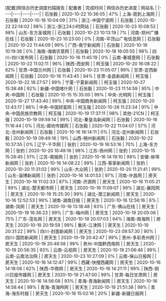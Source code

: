 [配置]网信办历史调度扫描报告
|	配置者	|	完成时间	|	网信办历史进度	|	网站名	|
|----|----|----|----|
|	石张毅	|	2020-10-22 10:36:05	|	 47%	|	上海-周到上海网	|
|	石张毅	|	2020-10-16 10:04:09	|	 31%	|	浙江-中国宁波网	|
|	石张毅	|	2020-10-22 22:14:02	|	 98%	|	浙江-浙江24小时网站	|
|	石张毅	|	2020-10-23 10:08:52	|	 98%	|	山东-东方圣城网	|
|	石张毅	|	2020-10-23 10:13:19	|	  7%	|	河南-郑州广播在线	|
|	石张毅	|	2020-10-23 10:23:00	|	  0%	|	河南-平顶山广电信息网	|
|	石张毅	|	2020-10-22 11:44:09	|	 99%	|	广西-南宁新闻网	|
|	石张毅	|	2020-10-16 10:19:36	|	  0%	|	海南-海南农垦网	|
|	石张毅	|	2020-10-18 16:05:55	|	 98%	|	四川-四川发布网	|
|	石张毅	|	2020-10-16 11:45:19	|	  0%	|	云南-春城壹网	|
|	石张毅	|	2020-10-22 11:02:11	|	 96%	|	陕西-西安网	|
|	柯玉强	|	2020-10-20 16:08:22	|	 82%	|	甘肃-中国兰州网	|
|	石张毅	|	2020-10-23 11:05:07	|	 99%	|	甘肃-定西新闻网	|
|	石张毅	|	2020-10-16 11:43:45	|	 94%	|	甘肃-金昌新闻网	|
|	柯玉强	|	2020-10-22 18:27:57	|	 99%	|	宁夏-宁夏新闻网	|
|	柯玉强	|	2020-10-27 15:38:48	|	 92%	|	新疆-中国喀什网	|
|	石张毅	|	2020-10-23 11:14:59	|	 95%	|	中央-中国网	|
|	石张毅	|	2020-10-15 15:35:00	|	 99%	|	中央-光明网	|
|	柯玉强	|	2020-10-27 17:43:40	|	 99%	|	中央-中国商务新闻网	|
|	柯玉强	|	2020-10-20 12:43:17	|	 86%	|	中央-中国财富网	|
|	柯玉强	|	2020-10-28 11:23:34	|	 91%	|	中央-中国民族宗教网	|
|	柯玉强	|	2020-10-19 17:37:11	|	 98%	|	其他-21CN	|
|	柯玉强	|	2020-10-19 09:59:14	|	 99%	|	河北-秦皇岛新闻网	|
|	石张毅	|	2020-10-16 11:16:44	|	  0%	|	河北-廊坊传媒网	|
|	石张毅	|	2020-10-22 11:04:07	|	 57%	|	河北-沧州新闻网	|
|	石张毅	|	2020-10-16 18:14:11	|	  0%	|	河北-定州新闻网	|
|	石张毅	|	2020-10-19 09:49:16	|	 19%	|	山西-朔州新闻网	|
|	石张毅	|	2020-10-22 10:37:55	|	  0%	|	辽宁-千华网	|
|	张豹	|	2020-10-19 16:53:16	|	 70%	|	上海-东方网	|
|	张豹	|	2020-10-20 10:49:16	|	 98%	|	江苏-扬州网	|
|	张豹	|	2020-10-15 15:28:45	|	 51%	|	江苏-南报网	|
|	张豹	|	2020-10-16 14:19:10	|	 99%	|	安徽-蚌埠新闻网	|
|	张豹	|	2020-10-16 14:08:22	|	 99%	|	江西-客家新闻网	|
|	张豹	|	2020-10-20 11:31:02	|	 99%	|	山东-大众网	|
|	张豹	|	2020-10-20 11:21:41	|	 99%	|	山东-淄博新闻网	|
|	张豹	|	2020-10-16 14:01:53	|	 97%	|	河南-许昌网	|
|	房天生	|	2020-10-16 11:02:33	|	 87%	|	河南-济源网	|
|	房天生	|	2020-10-16 11:05:21	|	 99%	|	湖北-楚天都市网	|
|	房天生	|	2020-10-16 11:09:07	|	 99%	|	湖北-襄阳网	|
|	房天生	|	2020-10-19 15:25:30	|	 99%	|	湖北-潜江新闻网	|
|	房天生	|	2020-10-16 12:52:53	|	 99%	|	湖南-湖南日报	|
|	房天生	|	2020-10-16 12:56:16	|	  6%	|	湖南-凤网	|
|	房天生	|	2020-10-16 13:18:48	|	 93%	|	广东-佛山在线	|
|	房天生	|	2020-10-19 16:36:23	|	 99%	|	广东-梅州网	|
|	房天生	|	2020-10-19 20:05:06	|	 75%	|	广东-茂名网	|
|	房天生	|	2020-10-19 20:07:03	|	 64%	|	海南-南海网	|
|	房天生	|	2020-10-19 20:19:59	|	 99%	|	重庆-江津网	|
|	房天生	|	2020-10-19 20:31:22	|	 99%	|	四川-封面新闻网	|
|	房天生	|	2020-10-23 09:57:30	|	 90%	|	四川-国防新闻网	|
|	房天生	|	2020-10-19 20:42:47	|	 99%	|	贵州-多彩贵州网	|
|	房天生	|	2020-10-19 20:48:58	|	 99%	|	贵州-中国黔西南网	|
|	房天生	|	2020-10-19 20:56:35	|	 93%	|	云南-云视网	|
|	房天生	|	2020-10-19 21:06:46	|	 99%	|	云南-云南法治网	|
|	房天生	|	2020-10-23 10:27:09	|	  0%	|	云南-保山日报网	|
|	房天生	|	2020-10-16 14:12:47	|	 99%	|	西藏-快搜西藏网	|
|	房天生	|	2020-10-16 14:18:06	|	 62%	|	陕西-华商网	|
|	房天生	|	2020-10-16 14:21:11	|	 99%	|	陕西-铜川日报传媒网	|
|	房天生	|	2020-10-19 21:47:00	|	 99%	|	甘肃-每日甘肃网	|
|	房天生	|	2020-10-16 14:56:08	|	 93%	|	青海-青海新闻网	|
|	房天生	|	2020-10-16 14:58:44	|	 99%	|	青海-青海羚网	|
|	房天生	|	2020-10-19 21:51:38	|	 99%	|	青海-海东时报	|
|	房天生	|	2020-10-16 15:02:16	|	 20%	|	新疆-新疆日报网	|
